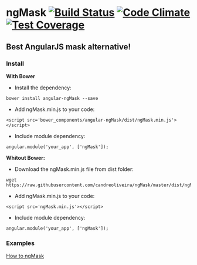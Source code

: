 ngMask [![Build Status](https://travis-ci.org/candreoliveira/ngMask.svg)](https://travis-ci.org/candreoliveira/ngMask) [![Code Climate](https://codeclimate.com/github/candreoliveira/ngMask/badges/gpa.svg)](https://codeclimate.com/github/candreoliveira/ngMask) [![Test Coverage](https://codeclimate.com/github/candreoliveira/ngMask/badges/coverage.svg)](https://codeclimate.com/github/candreoliveira/ngMask)
======

## Best AngularJS mask alternative!

### Install

**With Bower**
* Install the dependency:
```
bower install angular-ngMask --save
```
* Add ngMask.min.js to your code:
```
<script src='bower_components/angular-ngMask/dist/ngMask.min.js'></script>
```
* Include module dependency:
```
angular.module('your_app', ['ngMask']);
```

**Whitout Bower:**
* Download the ngMask.min.js file from dist folder:
```
wget https://raw.githubusercontent.com/candreoliveira/ngMask/master/dist/ngMask.min.js
```
* Add ngMask.min.js to your code:
```
<script src='ngMask.min.js'></script>
```
* Include module dependency:
```
angular.module('your_app', ['ngMask']);
```

### Examples
[How to ngMask](http://candreoliveira.github.io/#/ngMask)

